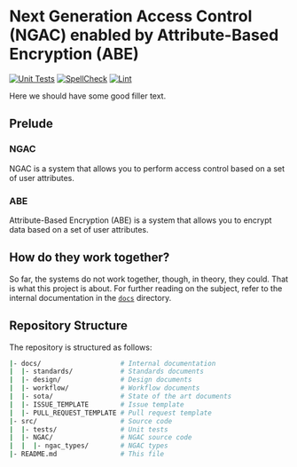 # Next Generation Access Control (NGAC) enabled by Attribute-Based Encryption (ABE)

[![Unit Tests](https://github.com/ivario123/NGAC_ABE/actions/workflows/unit_tests.yml/badge.svg?branch=ngac_boilerplate)](https://github.com/ivario123/NGAC_ABE/actions/workflows/unit_tests.yml) [![SpellCheck](https://github.com/ivario123/NGAC_ABE/actions/workflows/spellcheck.yml/badge.svg?branch=ngac_boilerplate)](https://github.com/ivario123/NGAC_ABE/actions/workflows/spellcheck.yml) [![Lint](https://github.com/ivario123/NGAC_ABE/actions/workflows/lint.yml/badge.svg?branch=ngac_boilerplate)](https://github.com/ivario123/NGAC_ABE/actions/workflows/lint.yml)

Here we should have some good filler text.

## Prelude

### NGAC

NGAC is a system that allows you to perform access control based on a set of user attributes.

### ABE

Attribute-Based Encryption (ABE) is a system that allows you to encrypt data based on a set of user attributes.

## How do they work together?

So far, the systems do not work together, though, in theory, they could.
That is what this project is about.  For further reading on the subject, refer to the internal documentation in the [`docs`](./docs/) directory.

## Repository Structure

The repository is structured as follows:

```bash
|- docs/                    # Internal documentation
|  |- standards/            # Standards documents
|  |- design/               # Design documents
|  |- workflow/             # Workflow documents
|  |- sota/                 # State of the art documents
|  |- ISSUE_TEMPLATE        # Issue template
|  |- PULL_REQUEST_TEMPLATE # Pull request template
|- src/                     # Source code
|  |- tests/                # Unit tests
|  |- NGAC/                 # NGAC source code
|  |  |- ngac_types/        # NGAC types
|- README.md                # This file
```
